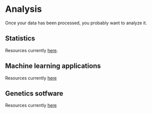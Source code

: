 # Analysis

Once your data has been processed, you probably want to analyze it.

## Statistics
Resources currently [here](51-statistics.md#Statistics).

## Machine learning applications
Resources currently [here](52-machine_and_deep_learning.md#Machine-learning-and-deep-learning)

## Genetics sotfware
Resources currently [here](53-genetics-software.md#genetics-software)

<!--

* [general linear model]
* [Model selection]
* [Multivariate analysis]
* [Resting state]
* [Diffusion weighted imaging]
* [Statistical inferences and multiple comparison correction]
* [Encoding models]
* [Robustness checks]

-->
